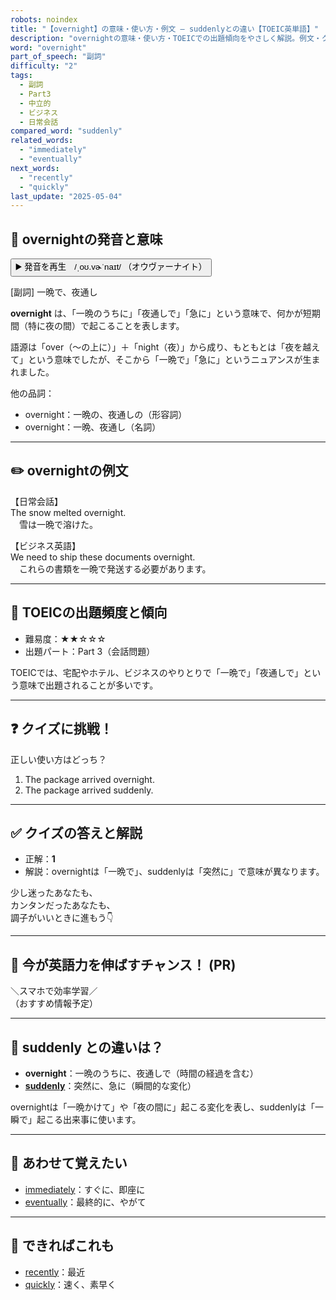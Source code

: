 ```yaml
---
robots: noindex
title: "【overnight】の意味・使い方・例文 ― suddenlyとの違い【TOEIC英単語】"
description: "overnightの意味・使い方・TOEICでの出題傾向をやさしく解説。例文・クイズ付きでsuddenlyとの違いもわかりやすく学べます。"
word: "overnight"
part_of_speech: "副詞"
difficulty: "2"
tags:
  - 副詞
  - Part3
  - 中立的
  - ビジネス
  - 日常会話
compared_word: "suddenly"
related_words:
  - "immediately"
  - "eventually"
next_words:
  - "recently"
  - "quickly"
last_update: "2025-05-04"
---
```


## 🔰 overnightの発音と意味

<button class="play-audio" onclick="playTTS('overnight')">
  <span class="play-audio-main">
    ▶️ 発音を再生　/ˌoʊ.vɚˈnaɪt/
  </span>
  <span class="play-audio-sub">
    （オウヴァーナイト）
  </span>
</button>

[副詞] 一晩で、夜通し

**overnight** は、「一晩のうちに」「夜通しで」「急に」という意味で、何かが短期間（特に夜の間）で起こることを表します。

語源は「over（〜の上に）」＋「night（夜）」から成り、もともとは「夜を越えて」という意味でしたが、そこから「一晩で」「急に」というニュアンスが生まれました。

他の品詞：  
- overnight：一晩の、夜通しの（形容詞）
- overnight：一晩、夜通し（名詞）

---

## ✏️ overnightの例文

【日常会話】  
The snow melted overnight.  
　雪は一晩で溶けた。

【ビジネス英語】  
We need to ship these documents overnight.  
　これらの書類を一晩で発送する必要があります。

---

## 🎯 TOEICの出題頻度と傾向

- 難易度：★★☆☆☆
- 出題パート：Part 3（会話問題）

TOEICでは、宅配やホテル、ビジネスのやりとりで「一晩で」「夜通しで」という意味で出題されることが多いです。

---

## ❓ クイズに挑戦！

正しい使い方はどっち？

1. The package arrived overnight.  
2. The package arrived suddenly.

---

## ✅ クイズの答えと解説

- 正解：**1**
- 解説：overnightは「一晩で」、suddenlyは「突然に」で意味が異なります。

少し迷ったあなたも、  
カンタンだったあなたも、  
調子がいいときに進もう👇️

---

## 🚀 今が英語力を伸ばすチャンス！ (PR)

<div class="info-center">
＼スマホで効率学習／<br>  
（おすすめ情報予定）
</div>

---

## 🤔  suddenly との違いは？

- **overnight**：一晩のうちに、夜通しで（時間の経過を含む）
- **[suddenly](/word/suddenly/)**：突然に、急に（瞬間的な変化）

overnightは「一晩かけて」や「夜の間に」起こる変化を表し、suddenlyは「一瞬で」起こる出来事に使います。

---

## 🧩 あわせて覚えたい

- [immediately](/word/immediately/)：すぐに、即座に
- [eventually](/word/eventually/)：最終的に、やがて

---

## 📖 できればこれも

- [recently](/word/recently/)：最近
- [quickly](/word/quickly/)：速く、素早く

<!-- cvid: aid19_bid05 -->
